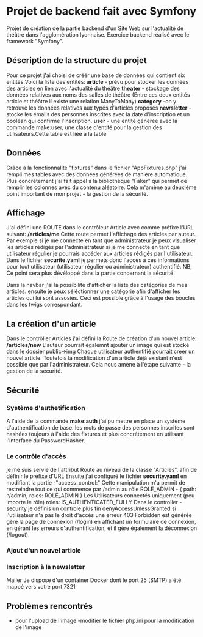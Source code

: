 # Projet de backend fait avec Symfony
Projet de création de la partie backend d'un Site Web sur l'actualité de théâtre dans l'agglomération lyonnaise. Exercice backend réalisé avec le framework "Symfony".

## Déscription de la structure du projet
Pour ce projet j'ai choisi de créér une base de données qui contient six entités.Voici la liste des entités: 
**article** - prévu pour stocker les données des articles en lien avec l'actualité du théâtre 
**theater** - stockage des données relatives aux noms des salles de théâtre 
(Entre ces deux entités -article et théâtre il existe une relation ManyToMany) 
**category** -on y retrouve les données relatives aux typés d'articles proposés 
**newsletter** - stocke les émails des personnes inscrites avec la date d'inscription et un booléan qui confirme l'inscription. 
**user** - une entité générée avec la commande make:user,  une classe d'entité pour la gestion des utilisateurs.Cette table est liée à la table 

## Données
Grâce à la fonctionnalité "fixtures" dans le fichier "AppFixtures.php" j'ai rempli mes tables avec des données générées de manière automatique. Plus concrétement j'ai fait appel à la bibliothèque "Faker" qui permet de remplir les colonnes avec du contenu aléatoire. 
Cela m'amène au deuxième point important de mon projet - la gestion de la sécurité. 

## Affichage
J'ai défini une ROUTE dans le contrôleur Article avec comme préfixe l'URL suivant:  **/articles/me** 
Cette route permet l'affichage des articles par auteur. Par exemple si je me connecte en tant que administrateur je peux visualiser les articles rédigés par l'administrateur si je me connecte en tant que utilisateur régulier je pourrais accéder aux articles rédigés par l'utilisateur. Dans le fichier **securite.yaml** je permets donc l'accès à ces informations pour tout utilisateur (utilisateur régulier ou administrateur) authentifié. NB, Ce point sera plus dévéloppé dans la partie concernant la sécurité. 

Dans la navbar j'ai la possibilité d'afficher la liste des catégories de mes articles. ensuite je peux séléctionner une catégorie afin d'afficher les articles qui lui sont assosiés. Ceci est possible grâce à l'usage des boucles dans les twigs correspondant. 

## La création d'un article 
Dans le contrôller Articles j'ai défini la Route de création d'un nouvel article: 
**/articles/new**
L'auteur pourrait égalemnt ajouter un image qui est stocké dans le dossier public->img
Chaque utilisateur authentifié pourrait creer un nouvel article. Toutefois la modification d'un article déjà existant n'est possible que par l'administrateur. 
Cela nous amène à l'étape suivante - la gestion de la sécurité. 
## Sécurité 
### Système d'authetification
A l'aide de la commande **make:auth**  j'ai pu mettre en place un système d'authentification de base. 
les mots de passe des personnes inscrites sont hashées toujours à l'aide des fixtures et plus concrétement en utilisant l'interface du PasswordHasher. 

### Le contrôle d'accès
 je me suis servie de l'attribut Route au niveau de la classe "Articles", afin de définir le préfixe d'URL
 Ensuite j'ai configuré le fichier **security.yaml** en modifiant la partie -"access_control:" 
 Cette manipulation m'a permit de restreindre tout ce qui commence par /admin au rôle ROLE_ADMIN - { path: ^/admin, roles: ROLE_ADMIN }
 Les Utilisateurs connectés uniquement (peu importe le rôle)
 roles: IS_AUTHENTICATED_FULLY
 Dans le controller - security je définis un côntrole plus fin  denyAccessUnlessGranted si l'utilisateur n'a pas le droit d'accès une erreur 403 Forbidden est générée 
 gère la page de connexion (/login) en affichant un formulaire de connexion, en gérant les erreurs d'authentification, et il gère également la déconnexion (/logout).

  ### Ajout d'un nouvel article 


 ### Inscription à la newsletter
 Mailer 
 Je dispose d'un container Docker dont le port 25 (SMTP) a été mappé vers votre port 7321

## Problèmes rencontrés 
- pour l'upload de l'image -modifier le fichier php.ini
pour la modification de l'image 